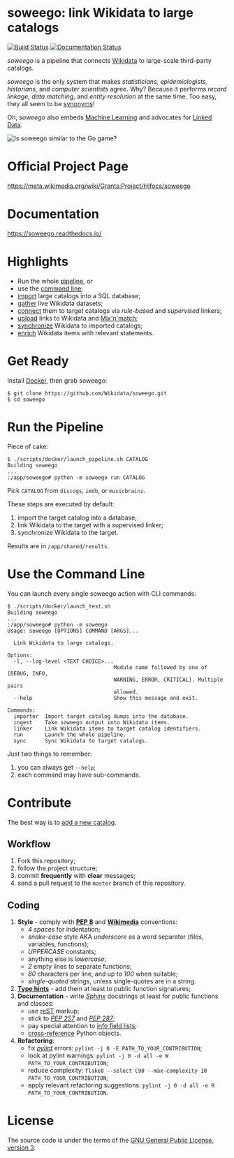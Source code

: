 # soweego: link Wikidata to large catalogs
[![Build Status](https://travis-ci.com/Wikidata/soweego.svg?branch=master)](https://travis-ci.com/Wikidata/soweego)
[![Documentation Status](https://readthedocs.org/projects/soweego/badge/?version=latest)](https://soweego.readthedocs.io/en/latest/?badge=latest)

_soweego_ is a pipeline that connects [Wikidata](https://wikidata.org/) to large-scale third-party catalogs.

_soweego_ is the only system that makes _statisticians, epidemiologists, historians,_ and _computer scientists_ agree.
Why? Because it performs _record linkage, data matching,_ and _entity resolution_ at the same time.
Too easy, they all seem to be [synonyms](https://en.wikipedia.org/wiki/Record_linkage#Naming_conventions)!

Oh, _soweego_ also embeds [Machine Learning](https://en.wikipedia.org/wiki/Machine_learning) and advocates for [Linked Data](https://en.wikipedia.org/wiki/Linked_data).

![Is soweego similar to the Go game?](https://upload.wikimedia.org/wikipedia/commons/9/96/Crosscut.jpg)

# Official Project Page
https://meta.wikimedia.org/wiki/Grants:Project/Hjfocs/soweego

# Documentation
https://soweego.readthedocs.io/

# Highlights
- Run the whole [pipeline](#Run_the_Pipeline), or
- use the [command line](#Command_Line);
- [import](https://soweego.readthedocs.io/en/latest/importer.html) large catalogs into a SQL database;
- [gather](https://soweego.readthedocs.io/en/latest/wikidata.html) live Wikidata datasets;
- [connect](https://soweego.readthedocs.io/en/latest/linker.html) them to target catalogs via _rule-based_ and _supervised_ linkers;
- [upload](https://soweego.readthedocs.io/en/latest/ingestor.html) links to Wikidata and [Mix'n'match](https://tools.wmflabs.org/mix-n-match/);
- [synchronize](https://soweego.readthedocs.io/en/latest/validator.html#module-soweego.validator.checks) Wikidata to imported catalogs;
- [enrich](https://soweego.readthedocs.io/en/latest/validator.html#module-soweego.validator.enrichment) Wikidata items with relevant statements.

# Get Ready
Install [Docker](https://docs.docker.com/install/), then grab soweego:

```
$ git clone https://github.com/Wikidata/soweego.git
$ cd soweego
```

# Run the Pipeline
Piece of cake:

```
$ ./scripts/docker/launch_pipeline.sh CATALOG
Building soweego
...
:/app/soweego# python -m soweego run CATALOG
```

Pick `CATALOG` from `discogs`, `imdb`, or `musicbrainz`.

These steps are executed by default:
1. import the target catalog into a database;
2. link Wikidata to the target with a supervised linker;
3. synchronize Wikidata to the target.

Results are in `/app/shared/results`.

# Use the Command Line
You can launch every single soweego action with CLI commands:

```
$ ./scripts/docker/launch_test.sh
Building soweego
...
:/app/soweego# python -m soweego
Usage: soweego [OPTIONS] COMMAND [ARGS]...

  Link Wikidata to large catalogs.

Options:
  -l, --log-level <TEXT CHOICE>...
                                  Module name followed by one of [DEBUG, INFO,
                                  WARNING, ERROR, CRITICAL]. Multiple pairs
                                  allowed.
  --help                          Show this message and exit.

Commands:
  importer  Import target catalog dumps into the database.
  ingest    Take soweego output into Wikidata items.
  linker    Link Wikidata items to target catalog identifiers.
  run       Launch the whole pipeline.
  sync      Sync Wikidata to target catalogs.
```

Just two things to remember:
1. you can always get `--help`;
2. each command may have sub-commands.

# Contribute
The best way is to [add a new catalog](https://github.com/Wikidata/soweego/wiki/Import-a-new-database).

## Workflow
1. Fork this repository;
2. follow the project structure;
3. commit **frequently** with **clear** messages;
4. send a pull request to the `master` branch of this repository.

## Coding
1. **Style** - comply with **[PEP 8](https://www.python.org/dev/peps/pep-0008/)** and **[Wikimedia](https://www.mediawiki.org/wiki/Manual:Coding_conventions/Python)** conventions: 
    - _4 spaces_ for indentation;
    - _snake-case_ style AKA _underscore_ as a word separator (files, variables, functions);
    - _UPPERCASE_ constants;
    - anything else is _lowercase_;
    - _2_ empty lines to separate functions;
    - _80_ characters per line, and up to _100_ when suitable;
    - _single-quoted_ strings, unless single-quotes are in a string.
2. **[Type hints](https://docs.python.org/3/library/typing.html)** - add them at least to public function signatures;
3. **Documentation** - write _[Sphinx](https://www.sphinx-doc.org/)_ docstrings at least for public functions and classes:
    - use [reST](https://www.sphinx-doc.org/en/master/usage/restructuredtext/index.html) markup;
    - stick to _[PEP 257](https://www.python.org/dev/peps/pep-0257/)_ and _[PEP 287](https://www.python.org/dev/peps/pep-0287/)_;
    - pay special attention to [info field lists](https://www.sphinx-doc.org/en/master/usage/restructuredtext/domains.html#info-field-lists);
    - [cross-reference](https://www.sphinx-doc.org/en/master/usage/restructuredtext/domains.html#cross-referencing-python-objects) Python objects.
4. **Refactoring**:
    - fix _[pylint](https://www.pylint.org/)_ errors: `pylint -j 0 -E PATH_TO_YOUR_CONTRIBUTION`;
    - look at pylint warnings: `pylint -j 0 -d all -e W PATH_TO_YOUR_CONTRIBUTION`;
    - reduce complexity: `flake8 --select C90 --max-complexity 10 PATH_TO_YOUR_CONTRIBUTION`;
    - apply relevant refactoring suggestions: `pylint -j 0 -d all -e R PATH_TO_YOUR_CONTRIBUTION`.

# License
The source code is under the terms of the [GNU General Public License, version 3](http://www.gnu.org/licenses/gpl.html).
